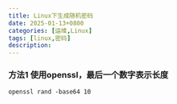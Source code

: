 ```yaml
---
title: Linux下生成随机密码
date: 2025-01-13+0800
categories: [运维,Linux]
tags: [linux,密码]
description: 
---
```


### 方法1 使用openssl，最后一个数字表示长度
```shell
openssl rand -base64 10
```
